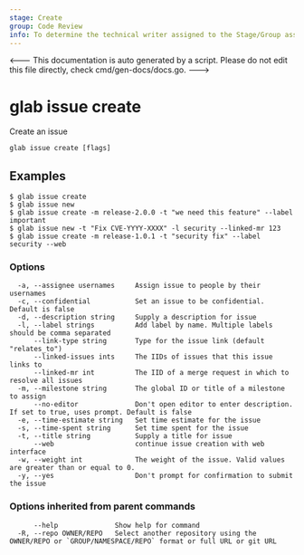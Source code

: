 ```yaml
---
stage: Create
group: Code Review
info: To determine the technical writer assigned to the Stage/Group associated with this page, see https://about.gitlab.com/handbook/product/ux/technical-writing/#assignments
---
```


<---
This documentation is auto generated by a script.
Please do not edit this file directly, check cmd/gen-docs/docs.go.
--->

# glab issue create

Create an issue

```plaintext
glab issue create [flags]
```

## Examples

```plaintext
$ glab issue create
$ glab issue new
$ glab issue create -m release-2.0.0 -t "we need this feature" --label important
$ glab issue new -t "Fix CVE-YYYY-XXXX" -l security --linked-mr 123
$ glab issue create -m release-1.0.1 -t "security fix" --label security --web

```

### Options

```plaintext
  -a, --assignee usernames     Assign issue to people by their usernames
  -c, --confidential           Set an issue to be confidential. Default is false
  -d, --description string     Supply a description for issue
  -l, --label strings          Add label by name. Multiple labels should be comma separated
      --link-type string       Type for the issue link (default "relates_to")
      --linked-issues ints     The IIDs of issues that this issue links to
      --linked-mr int          The IID of a merge request in which to resolve all issues
  -m, --milestone string       The global ID or title of a milestone to assign
      --no-editor              Don't open editor to enter description. If set to true, uses prompt. Default is false
  -e, --time-estimate string   Set time estimate for the issue
  -s, --time-spent string      Set time spent for the issue
  -t, --title string           Supply a title for issue
      --web                    continue issue creation with web interface
  -w, --weight int             The weight of the issue. Valid values are greater than or equal to 0.
  -y, --yes                    Don't prompt for confirmation to submit the issue
```

### Options inherited from parent commands

```plaintext
      --help              Show help for command
  -R, --repo OWNER/REPO   Select another repository using the OWNER/REPO or `GROUP/NAMESPACE/REPO` format or full URL or git URL
```

